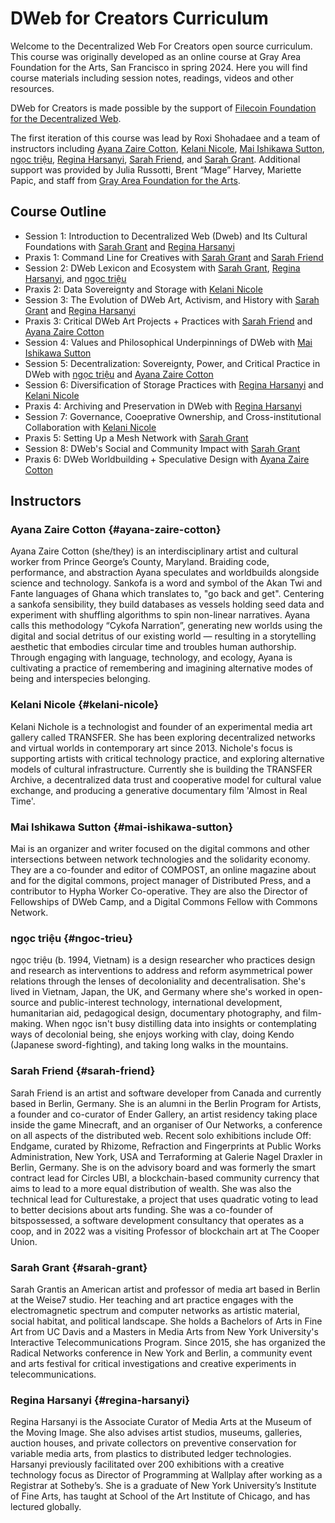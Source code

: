 # DWeb for Creators Curriculum

Welcome to the Decentralized Web For Creators open source curriculum.
This course was originally developed as an online course at Gray Area Foundation for the Arts, San Francisco in spring 2024.
Here you will find course materials including session notes, readings, videos and other resources.

DWeb for Creators is made possible by the support of [Filecoin Foundation for the Decentralized Web](https://filecoin.org/https://ffdweb.org/).

The first iteration of this course was lead by Roxi Shohadaee and a team of instructors including [Ayana Zaire Cotton](#ayana-zaire-cotton), [Kelani Nicole](#kelani-nicole), [Mai Ishikawa Sutton](#mai-ishikawa-sutton), [ngọc triệu](#ngoc-trieu), [Regina Harsanyi](#regina-harsanyi), [Sarah Friend](#sarah-friend), and [Sarah Grant](#sarah-grant). Additional support was provided by Julia Russotti, Brent “Mage” Harvey, Mariette Papic, and staff from [Gray Area Foundation for the Arts](https://grayarea.org/).

## Course Outline

* Session 1: Introduction to Decentralized Web (Dweb) and Its Cultural Foundations with [Sarah Grant](#sarah-grant) and [Regina Harsanyi](#regina-harsanyi)
* Praxis 1: Command Line for Creatives with [Sarah Grant](#sarah-grant) and [Sarah Friend](#sarah-friend)
* Session 2: DWeb Lexicon and Ecosystem with [Sarah Grant](#sarah-grant), [Regina Harsanyi](#regina-harsanyi), and [ngọc triệu](#ngoc-trieu)
* Praxis 2: Data Sovereignty and Storage with [Kelani Nicole](#kelani-nicole)
* Session 3: The Evolution of DWeb Art, Activism, and History with [Sarah Grant](#sarah-grant) and [Regina Harsanyi](#regina-harsanyi)
* Praxis 3: Critical DWeb Art Projects + Practices with [Sarah Friend](#sarah-friend) and [Ayana Zaire Cotton](#ayana-zaire-cotton)
* Session 4: Values and Philosophical Underpinnings of DWeb with [Mai Ishikawa Sutton](#mai-ishikawa-sutton)
* Session 5: Decentralization: Sovereignty, Power, and Critical Practice in DWeb with [ngọc triệu](#ngoc-trieu) and [Ayana Zaire Cotton](#ayana-zaire-cotton)
* Session 6: Diversification of Storage Practices with [Regina Harsanyi](#regina-harsanyi) and [Kelani Nicole](#kelani-nicole)
* Praxis 4: Archiving and Preservation in DWeb with [Regina Harsanyi](#regina-harsanyi)
* Session 7: Governance, Cooeprative Ownership, and Cross-institutional Collaboration with [Kelani Nicole](#kelani-nicole)
* Praxis 5: Setting Up a Mesh Network with [Sarah Grant](#sarah-grant)
* Session 8: DWeb's Social and Community Impact with [Sarah Grant](#sarah-grant)
* Praxis 6: DWeb Worldbuilding + Speculative Design with [Ayana Zaire Cotton](#ayana-zaire-cotton)


## Instructors

### Ayana Zaire Cotton {#ayana-zaire-cotton}
Ayana Zaire Cotton (she/they) is an interdisciplinary artist and cultural worker from Prince George’s County, Maryland. Braiding code, performance, and abstraction Ayana speculates and worldbuilds alongside science and technology. Sankofa is a word and symbol of the Akan Twi and Fante languages of Ghana which translates to, "go back and get". Centering a sankofa sensibility, they build databases as vessels holding seed data and experiment with shuffling algorithms to spin non-linear narratives. Ayana calls this methodology “Cykofa Narration”, generating new worlds using the digital and social detritus of our existing world — resulting in a storytelling aesthetic that embodies circular time and troubles human authorship. Through engaging with language, technology, and ecology, Ayana is cultivating a practice of remembering and imagining alternative modes of being and interspecies belonging.

### Kelani Nicole {#kelani-nicole}
Kelani Nichole is a technologist and founder of an experimental media art gallery called TRANSFER. She has been exploring decentralized networks and virtual worlds in contemporary art since 2013. Nichole's focus is supporting artists with critical technology practice, and exploring alternative models of cultural infrastructure. Currently she is building the TRANSFER Archive, a decentralized data trust and cooperative model for cultural value exchange, and producing a generative documentary film 'Almost in Real Time'.

### Mai Ishikawa Sutton {#mai-ishikawa-sutton}
Mai is an organizer and writer focused on the digital commons and other intersections between network technologies and the solidarity economy. They are a co-founder and editor of COMPOST, an online magazine about and for the digital commons, project manager of Distributed Press, and a contributor to Hypha Worker Co-operative. They are also the Director of Fellowships of DWeb Camp, and a Digital Commons Fellow with Commons Network.

### ngọc triệu {#ngoc-trieu}
ngọc triệu (b. 1994, Vietnam) is a design researcher who practices design and research as interventions to address and reform asymmetrical power relations through the lenses of decoloniality and decentralisation. She's lived in Vietnam, Japan, the UK, and Germany where she's worked in open-source and public-interest technology, international development, humanitarian aid, pedagogical design, documentary photography, and film-making. When ngọc isn't busy distilling data into insights or contemplating ways of decolonial being, she enjoys working with clay, doing Kendo (Japanese sword-fighting), and taking long walks in the mountains.

### Sarah Friend {#sarah-friend}
Sarah Friend is an artist and software developer from Canada and currently based in Berlin, Germany. She is an alumni in the Berlin Program for Artists, a founder and co-curator of Ender Gallery, an artist residency taking place inside the game Minecraft, and an organiser of Our Networks, a conference on all aspects of the distributed web. Recent solo exhibitions include Off: Endgame, curated by Rhizome, Refraction and Fingerprints at Public Works Administration, New York, USA and Terraforming at Galerie Nagel Draxler in Berlin, Germany. She is on the advisory board and was formerly the smart contract lead for Circles UBI, a blockchain-based community currency that aims to lead to a more equal distribution of wealth. She was also the technical lead for Culturestake, a project that uses quadratic voting to lead to better decisions about arts funding. She was a co-founder of bitspossessed, a software development consultancy that operates as a coop, and in 2022 was a visiting Professor of blockchain art at The Cooper Union.

### Sarah Grant {#sarah-grant}
Sarah Grantis an American artist and professor of media art based in Berlin at the Weise7 studio. Her teaching and art practice engages with the electromagnetic spectrum and computer networks as artistic material, social habitat, and political landscape. She holds a Bachelors of Arts in Fine Art from UC Davis and a Masters in Media Arts from New York University's Interactive Telecommunications Program. Since 2015, she has organized the Radical Networks conference in New York and Berlin, a community event and arts festival for critical investigations and creative experiments in telecommunications.

### Regina Harsanyi {#regina-harsanyi}
Regina Harsanyi is the Associate Curator of Media Arts at the Museum of the Moving Image. She also advises artist studios, museums, galleries, auction houses, and private collectors on preventive conservation for variable media arts, from plastics to distributed ledger technologies. Harsanyi previously facilitated over 200 exhibitions with a creative technology focus as Director of Programming at Wallplay after working as a Registrar at Sotheby’s. She is a graduate of New York University’s Institute of Fine Arts, has taught at School of the Art Institute of Chicago, and has lectured globally.
